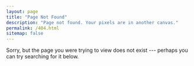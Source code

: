 ```yaml
---
layout: page
title: "Page Not Found"
description: "Page not found. Your pixels are in another canvas."
permalink: /404.html
sitemap: false
---  
```


Sorry, but the page you were trying to view does not exist --- perhaps you can try searching for it below.

<script type="text/javascript">
  var GOOG_FIXURL_LANG = 'en';
  var GOOG_FIXURL_SITE = '{{ site.url }}'
</script>
<script type="text/javascript"
  src="https://linkhelp.clients.google.com/tbproxy/lh/wm/fixurl.js">
</script>
